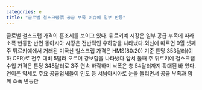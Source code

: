 ```yaml
---
categories: e
title: "글로벌 철스크랩價 공급 부족 이슈에 일부 반등"
---
```

글로벌 철스크랩 가격이 혼조세를 보이고 있다. 튀르키예 시장은 일부 공급 부족에 따라 소폭 반등한 반면 동아시아 시장은 전반적인 우하향을 나타냈다.외신에 따르면 9월 셋째 주 튀르키예에서 거래된 미국산 철스크랩 가격은 HMS(80:20) 기준 톤당 353달러(이하 CFR)로 전주 대비 5달러 오르며 강보합을 나타냈다.앞서 둘째 주 튀르키예 철스크랩 수입 가격은 톤당 348달러로 3주 연속 하락하며 낙폭은 총 54달러까지 확대된 바 있다.연이은 약세로 주요 공급업체들이 인도 등 서남아시아로 눈을 돌리면서 공급 부족과 함께 소폭 반등한